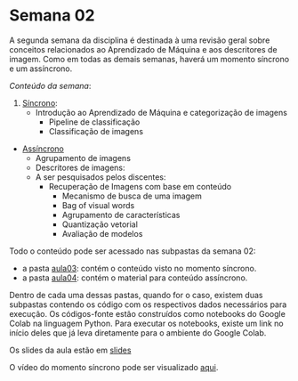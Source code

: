 # Semana 02

A segunda semana da disciplina é destinada à uma revisão geral sobre conceitos relacionados ao Aprendizado de Máquina e aos descritores de imagem. Como em todas as demais semanas, haverá um momento síncrono e um assíncrono.

*Conteúdo da semana*: 
1. [Síncrono](aula03/):
	- Introdução ao Aprendizado de Máquina e categorização de imagens
		- Pipeline de classificação
		- Classificação de imagens

- [Assíncrono](aula04/)
	- Agrupamento de imagens
	- Descritores de imagens:
	- A ser pesquisados pelos discentes:
		- Recuperação de Imagens com base em conteúdo
			- Mecanismo de busca de uma imagem
			- Bag of visual words
			- Agrupamento de características
			- Quantização vetorial
			- Avaliação de modelos 

Todo o conteúdo pode ser acessado nas subpastas da semana 02:
- a pasta [aula03](aula03/): contém o conteúdo visto no momento síncrono.
- a pasta [aula04](aula04/): contém o material para conteúdo assíncrono.

Dentro de cada uma dessas pastas, quando for o caso, existem duas subpastas contendo os código com os respectivos dados necessários para execução. Os códigos-fonte estão construídos como notebooks do Google Colab na linguagem Python. Para executar os notebooks, existe um link no início deles que já leva diretamente para o ambiente do Google Colab.

Os slides da aula estão em [slides](slides/)

O vídeo do momento síncrono pode ser visualizado [aqui](https://youtu.be/i2AWLssyqoU).
